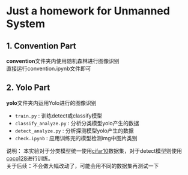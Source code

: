 # Just a homework for Unmanned System

## 1. Convention Part
**convention**文件夹内使用随机森林进行图像识别  
直接运行convention.ipynb文件即可

## 2. Yolo Part
**yolo**文件夹内运用Yolo进行的图像识别  
- `train.py` : 训练detect或classify模型  
- `classify_analyze.py` : 分析分类模型yolo产生的数据  
- `detect_analyze.py` : 分析探测模型yolo产生的数据  
- `check.ipynb` : 应用训练完的模型检测img中图片类别  

说明： 本实验对于分类模型统一使用[cifar10](https://github.com/ultralytics/assets/releases/download/v0.0.0/cifar10.zip)数据集，对于detect模型则使用[coco128](https://github.com/ultralytics/assets/releases/download/v0.0.0/coco128.zip)进行训练。  
关于后续：不会做大幅改动了，可能会用不同的数据集再测试一下